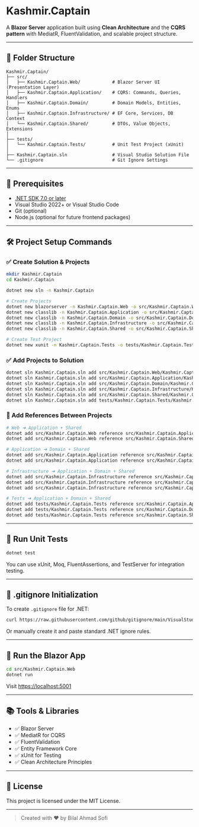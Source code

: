 # Kashmir.Captain

A **Blazor Server** application built using **Clean Architecture** and the **CQRS pattern** with MediatR, FluentValidation, and scalable project structure.

---

## 📁 Folder Structure

```
Kashmir.Captain/
├── src/
│   ├── Kashmir.Captain.Web/            # Blazor Server UI (Presentation Layer)
│   ├── Kashmir.Captain.Application/    # CQRS: Commands, Queries, Handlers
│   ├── Kashmir.Captain.Domain/         # Domain Models, Entities, Enums
│   ├── Kashmir.Captain.Infrastructure/ # EF Core, Services, DB Context
│   └── Kashmir.Captain.Shared/         # DTOs, Value Objects, Extensions
│
├── tests/
│   └── Kashmir.Captain.Tests/          # Unit Test Project (xUnit)
│
├── Kashmir.Captain.sln                 # Visual Studio Solution File
└── .gitignore                          # Git Ignore Settings
```

---

## 🚀 Prerequisites

- [.NET SDK 7.0 or later](https://dotnet.microsoft.com/download)
- Visual Studio 2022+ or Visual Studio Code
- Git (optional)
- Node.js (optional for future frontend packages)

---

## 🛠️ Project Setup Commands

### ✅ Create Solution & Projects

```bash
mkdir Kashmir.Captain
cd Kashmir.Captain

dotnet new sln -n Kashmir.Captain

# Create Projects
dotnet new blazorserver -n Kashmir.Captain.Web -o src/Kashmir.Captain.Web
dotnet new classlib -n Kashmir.Captain.Application -o src/Kashmir.Captain.Application
dotnet new classlib -n Kashmir.Captain.Domain -o src/Kashmir.Captain.Domain
dotnet new classlib -n Kashmir.Captain.Infrastructure -o src/Kashmir.Captain.Infrastructure
dotnet new classlib -n Kashmir.Captain.Shared -o src/Kashmir.Captain.Shared

# Create Test Project
dotnet new xunit -n Kashmir.Captain.Tests -o tests/Kashmir.Captain.Tests
```

### ✅ Add Projects to Solution

```bash
dotnet sln Kashmir.Captain.sln add src/Kashmir.Captain.Web/Kashmir.Captain.Web.csproj
dotnet sln Kashmir.Captain.sln add src/Kashmir.Captain.Application/Kashmir.Captain.Application.csproj
dotnet sln Kashmir.Captain.sln add src/Kashmir.Captain.Domain/Kashmir.Captain.Domain.csproj
dotnet sln Kashmir.Captain.sln add src/Kashmir.Captain.Infrastructure/Kashmir.Captain.Infrastructure.csproj
dotnet sln Kashmir.Captain.sln add src/Kashmir.Captain.Shared/Kashmir.Captain.Shared.csproj
dotnet sln Kashmir.Captain.sln add tests/Kashmir.Captain.Tests/Kashmir.Captain.Tests.csproj
```

### 🔗 Add References Between Projects

```bash
# Web ➜ Application + Shared
dotnet add src/Kashmir.Captain.Web reference src/Kashmir.Captain.Application
dotnet add src/Kashmir.Captain.Web reference src/Kashmir.Captain.Shared

# Application ➜ Domain + Shared
dotnet add src/Kashmir.Captain.Application reference src/Kashmir.Captain.Domain
dotnet add src/Kashmir.Captain.Application reference src/Kashmir.Captain.Shared

# Infrastructure ➜ Application + Domain + Shared
dotnet add src/Kashmir.Captain.Infrastructure reference src/Kashmir.Captain.Application
dotnet add src/Kashmir.Captain.Infrastructure reference src/Kashmir.Captain.Domain
dotnet add src/Kashmir.Captain.Infrastructure reference src/Kashmir.Captain.Shared

# Tests ➜ Application + Domain + Shared
dotnet add tests/Kashmir.Captain.Tests reference src/Kashmir.Captain.Application
dotnet add tests/Kashmir.Captain.Tests reference src/Kashmir.Captain.Domain
dotnet add tests/Kashmir.Captain.Tests reference src/Kashmir.Captain.Shared
```

---

## 🧪 Run Unit Tests

```bash
dotnet test
```

You can use xUnit, Moq, FluentAssertions, and TestServer for integration testing.

---

## 📄 .gitignore Initialization

To create `.gitignore` file for .NET:

```bash
curl https://raw.githubusercontent.com/github/gitignore/main/VisualStudio.gitignore -o .gitignore
```

Or manually create it and paste standard .NET ignore rules.

---

## 🚀 Run the Blazor App

```bash
cd src/Kashmir.Captain.Web
dotnet run
```

Visit [https://localhost:5001](https://localhost:5001)

---

## 📚 Tools & Libraries

- ✅ Blazor Server
- ✅ MediatR for CQRS
- ✅ FluentValidation
- ✅ Entity Framework Core
- ✅ xUnit for Testing
- ✅ Clean Architecture Principles

---

## 📌 License

This project is licensed under the MIT License.

---

> Created with ❤️ by Bilal Ahmad Sofi
